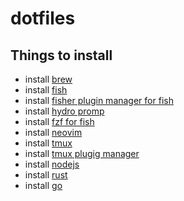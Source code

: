 # dotfiles

## Things to install
-   install [brew]()
-   install [fish]()
-   install [fisher plugin manager for fish]()
-   install [hydro promp]()
-   install [fzf for fish](https://github.com/jethrokuan/fzf)
-   install [neovim]()
-   install [tmux]()
-   install [tmux plugig manager](https://github.com/tmux-plugins/tpm)
-   install [nodejs]()
-   install [rust]()
-   install [go]()
